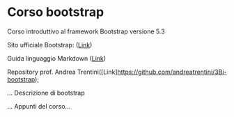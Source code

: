 # Corso bootstrap

Corso introduttivo al framework Bootstrap versione 5.3

Sito ufficiale Bootstrap: ([Link](https://getbootstrap.com/))

Guida linguaggio Markdown ([Link](https://informaticabrutta.it/markdown-guida/))

Repository prof. Andrea Trentini([Link]https://github.com/andreatrentini/3Bi-bootstrap);

... Descrizione di bootstrap

... Appunti del corso...